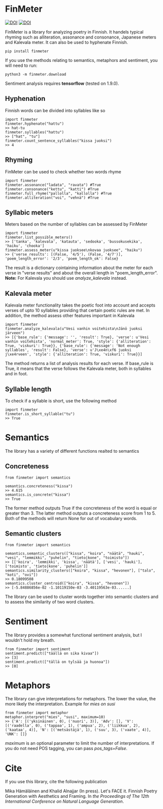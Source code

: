 # FinMeter

[![DOI](https://zenodo.org/badge/DOI/10.5281/zenodo.3474018.svg)](https://doi.org/10.5281/zenodo.3474018) [![DOI](https://zenodo.org/badge/DOI/10.5281/zenodo.3473456.svg)](https://doi.org/10.5281/zenodo.3473456)

FinMeter is a library for analyzing poetry in Finnish. It handels typical rhyming such as alliteration, assonance and consonance, Japanese meters and Kalevala meter. It can also be used to hyphenate Finnish.

	pip install finmeter

If you use the methods relating to semantics, metaphors and sentiment, you will need to run:

	python3 -m finmeter.download 

Sentiment analysis requires **tensorflow** (tested on 1.9.0).

## Hyphenation

Finnish words can be divided into syllables like so

	import finmeter
	finmeter.hyphenate("hattu")
	>> hat-tu
	finmeter.syllables("hattu")
	>> ["hat", "tu"]
	finmeter.count_sentence_syllables("kissa juoksi")
	>> 4

## Rhyming

FinMeter can be used to check whether two words rhyme

	import finmeter
	finmeter.assonance("ladata", "ravata") #True
	finmeter.consonance("kettu", "katti") #True
	finmeter.full_rhyme("pallolla", "kallolla") #True
	finmeter.alliteration("voi", "vehnä") #True

## Syllabic meters

Meters based on the number of syllables can be assessed by FinMeter

	import finmeter
	finmeter.list_possible_meters()
	>> ['tanka', 'kalevala', 'katauta', 'sedooka', 'bussokusekika', 'haiku', 'chooka']
	finmeter.assess_meter(u"kissa juoksee\nkovaa juoksee", "haiku")
	>> {'verse_results': [(False, '4/5'), (False, '4/7')], 'poem_length_error': '2/3', 'poem_length_ok': False}

The result is a dictionary cointaining information about the meter for each verse in "verse results" and about the overall length in "poem_length_error". **Note:** For Kalevala you should use *analyze_kalevala* instead.

## Kalevala meter

Kalevala meter functionality takes the poetic foot into account and accepts verses of upto 10 syllables providing that certain poetic rules are met. In addition, the method assess other features important in Kalevala

	import finmeter
	finmeter.analyze_kalevala(u"Vesi vanhin voitehista\nJänö juoksi järveen")
	>> [{'base_rule': {'message': '', 'result': True}, 'verse': u'Vesi vanhin voitehista', 'normal_meter': True, 'style': {'alliteration': True, 'viskuri': True}}, {'base_rule': {'message': 'Not enough syllables', 'result': False}, 'verse': u'J\xe4n\xf6 juoksi j\xe4rveen', 'style': {'alliteration': True, 'viskuri': True}}]

The method returns a list of analysis results for each verse. If base_rule is True, it means that the verse follows the Kalevala meter, both in syllables and in foot.

## Syllable length

To check if a syllable is short, use the following method

	import finmeter
	finmeter.is_short_syllable("tu") 
	>> True

# Semantics

The library has a variety of different functions realted to semantics

## Concreteness

	from finmeter import semantics

	semantics.concreteness("kissa")
	>> 4.615
	semantics.is_concrete("kissa")
	>> True

The former method outputs True if the concreteness of the word is equal or greater than 3. The latter method outputs a concreteness score from 1 to 5. Both of the methods will return None for out of vocabulary words.

## Semantic clusters

	from finmeter import semantics

	semantics.semantic_clusters(["kissa", "koira", "näätä", "hauki", "vesi", "lemmikki", "puhelin", "tieto|kone", "toimisto"])
	>> [['koira', 'lemmikki', 'kissa', 'näätä'], ['vesi', 'hauki'], ['toimisto', 'tieto|kone', 'puhelin']]
	semantics.similarity_clusters(["koira", "kissa", "hevonen"], ["talo", "koti", "ovi"])
	>> 0.18099508
	semantics.cluster_centroid(["koira", "kissa", "hevonen"])
	>> [-5.84886856e-02 -1.10119150e-03 -3.40119563e-03......]

The library can be used to cluster words together into semantic clusters and to assess the similarity of two word clusters.

# Sentiment

The library provides a somewhat functional sentiment analysis, but I wouldn't hold my breath.

	from finmeter import sentiment
	sentiment.predict(["täällä on sika kivaa"])
	>> [3]
	sentiment.predict(["tällä on tylsää ja huonoa"])
	>> [0]

# Metaphors

The library can give interpretations for metaphors. The lower the value, the more likely the interpretation. Example for *mies on susi*

	from finmeter import metaphor
	metaphor.interpret("mies", "susi", maximum=10)
	>> {'A': [('yksinäinen', 0), ('nuori', 3)], 'Adv': [], 'V': [('raadella', 0), ('tappaa', 1), ('ampua', 2), ('liikkua', 2), ('kaataa', 4)], 'N': [('metsästäjä', 1), ('suu', 3), ('vaate', 4)], 'UNK': []}

*maximum* is an optional parameter to limit the number of interpretations. If you do not need POS tagging, you can pass *pos_tags=False*.

# Cite

If you use this library, cite the following publication

Mika Hämäläinen and Khalid Alnajjar (In press). Let's FACE it. Finnish Poetry Generation with Aesthetics and Framing. In *the Proceedings of The 12th International Conference on Natural Language Generation*.
